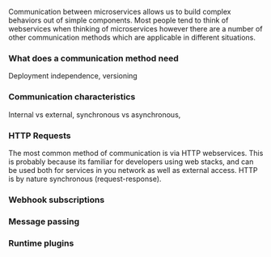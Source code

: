 Communication between microservices allows us to build complex behaviors out of simple components. Most people tend to think of webservices when thinking of microservices however there are a number of other communication methods which are applicable in different situations.

### What does a communication method need

Deployment independence, versioning

### Communication characteristics
Internal vs external, synchronous vs asynchronous,

### HTTP Requests
The most common method of communication is via HTTP webservices. This is probably because its familiar for developers using web stacks, and can be used both for services in you network as well as external access. HTTP is by nature synchronous (request-response).

### Webhook subscriptions


### Message passing

### Runtime plugins
